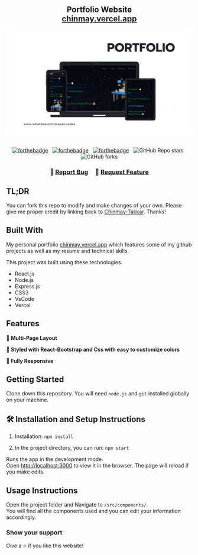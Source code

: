 <h2 align="center">
  Portfolio Website<br/>
  <a href="https://chinmay.vercel.app/" target="_blank">chinmay.vercel.app</a>
</h2>
<div align="center">
  <img alt="Demo" src="./Images/Mockup.png" />
</div>

<br/>

<center>

[![forthebadge](https://forthebadge.com/images/badges/built-with-love.svg)](https://forthebadge.com) &nbsp;
[![forthebadge](https://forthebadge.com/images/badges/made-with-javascript.svg)](https://forthebadge.com) &nbsp;
[![forthebadge](https://forthebadge.com/images/badges/open-source.svg)](https://forthebadge.com) &nbsp;
![GitHub Repo stars](https://img.shields.io/github/stars/Chinmay-Takkar/Portfolio?color=red&logo=github&style=for-the-badge) &nbsp;
![GitHub forks](https://img.shields.io/github/forks/Chinmay-Takkar/Portfolio?color=red&logo=github&style=for-the-badge)

</center>

<h3 align="center">
    🔹
    <a href="https://github.com/Chinmay-Takkar/Portfolio/issues">Report Bug</a> &nbsp; &nbsp;
    🔹
    <a href="https://github.com/Chinmay-Takkar/Portfolio/issues">Request Feature</a>
</h3>

## TL;DR

You can fork this repo to modify and make changes of your own. Please give me proper credit by linking back to [Chinmay-Takkar](https://github.com/Chinmay-Takkar/Portfolio). Thanks!

## Built With

My personal portfolio <a href="https://chinmay.vercel.app/" target="_blank">chinmay.vercel.app</a> which features some of my github projects as well as my resume and technical skills.<br/>

This project was built using these technologies.

- React.js
- Node.js
- Express.js
- CSS3
- VsCode
- Vercel

## Features

**📖 Multi-Page Layout**

**🎨 Styled with React-Bootstrap and Css with easy to customize colors**

**📱 Fully Responsive**

## Getting Started

Clone down this repository. You will need `node.js` and `git` installed globally on your machine.

## 🛠 Installation and Setup Instructions

1. Installation: `npm install`

2. In the project directory, you can run: `npm start`

Runs the app in the development mode.\
Open [http://localhost:3000](http://localhost:3000) to view it in the browser.
The page will reload if you make edits.

## Usage Instructions

Open the project folder and Navigate to `/src/components/`. <br/>
You will find all the components used and you can edit your information accordingly.

### Show your support

Give a ⭐ if you like this website!

